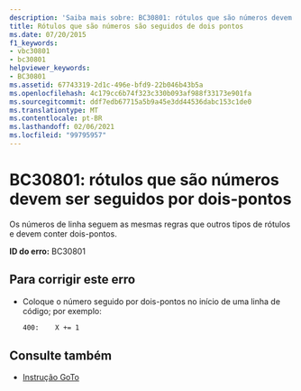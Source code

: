 ```yaml
---
description: 'Saiba mais sobre: BC30801: rótulos que são números devem ser seguidos por dois-pontos'
title: Rótulos que são números são seguidos de dois pontos
ms.date: 07/20/2015
f1_keywords:
- vbc30801
- bc30801
helpviewer_keywords:
- BC30801
ms.assetid: 67743319-2d1c-496e-bfd9-22b046b43b5a
ms.openlocfilehash: 4c179cc6b74f323c330b093af988f33173e901fa
ms.sourcegitcommit: ddf7edb67715a5b9a45e3dd44536dabc153c1de0
ms.translationtype: MT
ms.contentlocale: pt-BR
ms.lasthandoff: 02/06/2021
ms.locfileid: "99795957"
---
```

# <a name="bc30801-labels-that-are-numbers-must-be-followed-by-colons"></a>BC30801: rótulos que são números devem ser seguidos por dois-pontos

Os números de linha seguem as mesmas regras que outros tipos de rótulos e devem conter dois-pontos.

 **ID do erro:** BC30801

## <a name="to-correct-this-error"></a>Para corrigir este erro

- Coloque o número seguido por dois-pontos no início de uma linha de código; por exemplo:

    ```vb
    400:    X += 1
    ```

## <a name="see-also"></a>Consulte também

- [Instrução GoTo](../statements/goto-statement.md)
